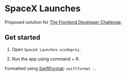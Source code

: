 # SpaceX Launches
Proposed solution for [The Frontend Developer Challenge](https://github.com/knutvalen/coding-challenge-frontend).

## Get started

1. Open `SpaceX Launches.xcodeproj`.

2. Run the app using command + R.

Formatted using [SwiftFormat](https://github.com/nicklockwood/SwiftFormat): `swiftformat .`.
